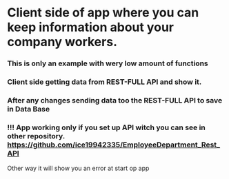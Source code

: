 # Client side of app where you can keep information about your company workers. 

### This is only an example with wery low amount of functions

### Client side getting data from REST-FULL API and show it.
### After any changes sending data too the REST-FULL API to save in Data Base
### !!! App working only if you set up API witch you can see in other repository. https://github.com/ice19942335/EmployeeDepartment_Rest_API 
Other way it will show you an error at start op app
